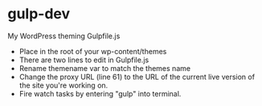 # gulp-dev
My WordPress theming Gulpfile.js 

* Place in the root of your wp-content/themes
* There are two lines to edit in Gulpfile.js 
* Rename themename var to match the themes name
* Change the proxy URL (line 61) to the URL of the current live version of the site you're working on.
* Fire watch tasks by entering "gulp" into terminal.

